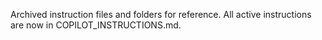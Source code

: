 Archived instruction files and folders for reference. All active instructions are now in COPILOT_INSTRUCTIONS.md.